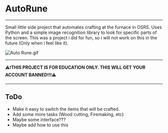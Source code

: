 # AutoRune

---

Small little side project that automates crafting at the furnace in OSRS.
Uses Python and a simple image recognition library to look for specific parts of the screen.
This was a project i did for fun, so i will not work on this in the future (Only when i feel like it).

![Auto Rune.gif]([https://github.com/NoahRametsteiner/Software-Engineering/blob/main/README/Projekt%20Raycast%20Game.png?raw=true](https://github.com/NoahRametsteiner/AutoRune/blob/main/README/Animation.gif?raw=true))

---

⚠️❗**THIS PROJECT IS FOR EDUCATION ONLY. THIS WILL GET YOUR ACCOUNT BANNED!!**❗⚠️

---

## ToDo

- Make it easy to switch the items that will be crafted.
- Add some more tasks (Wood cutting, Firemaking, etc)
- Maybe some interface???
- Maybe add how to use this
